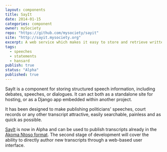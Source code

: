 ```yaml
---
layout: components
title: SayIt
date: 2014-01-15
categories: component
owner: mySociety
repo: "https://github.com/mysociety/sayit"
site: "http://sayit.mysociety.org"
excerpt: A web service which makes it easy to store and retrieve written transcripts and written statements made by politicians and other public figures.
tags: 
  - speeches
  - statements
  - hansard
publish: true
status: "Alpha"
published: true
---
```


SayIt is a component for storing structured speech information, including debates, speeches, or dialogues. It can act both as a standalone site for hosting, or as a Django app embedded within another project. 

It has been designed to make publishing politicians' speeches, court records or any other transcript attractive, easily searchable, painless and as quick as possible. 

[SayIt](http://sayit.mysociety.org) is now in Alpha and can be used to publish transcripts already in the [Akoma Ntoso format](http://sayit.mysociety.org/about/akoma-ntoso). The second stage of development will cover the ability to directly author new transcripts through a web-based user interface. 
